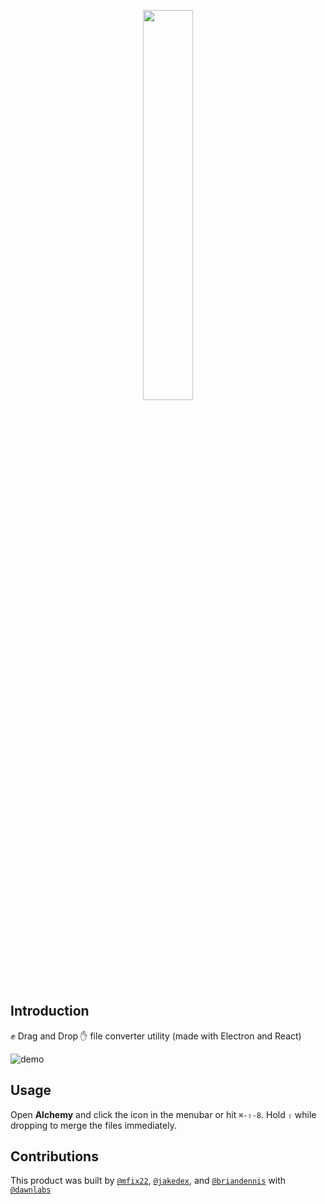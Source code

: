 <p align="center"><img width=40% src="https://cloud.githubusercontent.com/assets/10369094/24595851/bc69d6e4-17ff-11e7-98e9-67b538b25de3.png"></p>

## Introduction
:fist: Drag and Drop :hand: file converter utility (made with Electron and React)

![demo](https://cloud.githubusercontent.com/assets/10369094/24595824/7e6f7f74-17ff-11e7-80dd-b2602b9f0ba1.gif)

## Usage
Open __Alchemy__ and click the icon in the menubar or hit `⌘-⇧-8`. Hold `⇧` while dropping to merge the files immediately.

## Contributions
This product was built by [`@mfix22`](https://github.com/mfix22), [`@jakedex`](https://github.com/jakedex), and [`@briandennis`](https://github.com/briandennis) with [`@dawnlabs`](http://dawnlabs.io)
